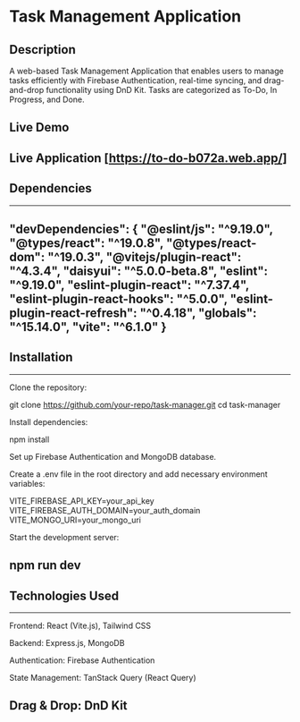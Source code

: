 # Task Management Application

## Description
A web-based Task Management Application that enables users to manage tasks efficiently with Firebase Authentication, real-time syncing, and drag-and-drop functionality using DnD Kit. Tasks are categorized as To-Do, In Progress, and Done.

## Live Demo

## Live Application [https://to-do-b072a.web.app/]

## Dependencies
---
  "devDependencies": {
    "@eslint/js": "^9.19.0",
    "@types/react": "^19.0.8",
    "@types/react-dom": "^19.0.3",
    "@vitejs/plugin-react": "^4.3.4",
    "daisyui": "^5.0.0-beta.8",
    "eslint": "^9.19.0",
    "eslint-plugin-react": "^7.37.4",
    "eslint-plugin-react-hooks": "^5.0.0",
    "eslint-plugin-react-refresh": "^0.4.18",
    "globals": "^15.14.0",
    "vite": "^6.1.0"
  }
---

## Installation
---
Clone the repository:

git clone https://github.com/your-repo/task-manager.git
cd task-manager

Install dependencies:

npm install

Set up Firebase Authentication and MongoDB database.

Create a .env file in the root directory and add necessary environment variables:

VITE_FIREBASE_API_KEY=your_api_key
VITE_FIREBASE_AUTH_DOMAIN=your_auth_domain
VITE_MONGO_URI=your_mongo_uri

Start the development server:

npm run dev
---
## Technologies Used
---
Frontend: React (Vite.js), Tailwind CSS

Backend: Express.js, MongoDB

Authentication: Firebase Authentication

State Management: TanStack Query (React Query)

Drag & Drop: DnD Kit
---